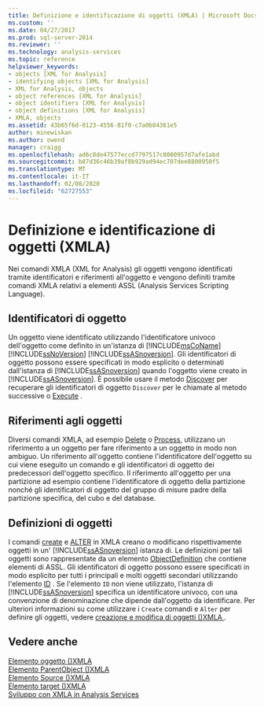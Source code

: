 ```yaml
---
title: Definizione e identificazione di oggetti (XMLA) | Microsoft Docs
ms.custom: ''
ms.date: 04/27/2017
ms.prod: sql-server-2014
ms.reviewer: ''
ms.technology: analysis-services
ms.topic: reference
helpviewer_keywords:
- objects [XML for Analysis]
- identifying objects [XML for Analysis]
- XML for Analysis, objects
- object references [XML for Analysis]
- object identifiers [XML for Analysis]
- object definitions [XML for Analysis]
- XMLA, objects
ms.assetid: 43b65f6d-0123-4556-81f0-c7a0b84361e5
author: minewiskan
ms.author: owend
manager: craigg
ms.openlocfilehash: ad6c8de47577eccd7797517c8080957d7afe1abd
ms.sourcegitcommit: b87d36c46b39af8b929ad94ec707dee8800950f5
ms.translationtype: MT
ms.contentlocale: it-IT
ms.lasthandoff: 02/08/2020
ms.locfileid: "62727553"
---
```

# <a name="defining-and-identifying-objects-xmla"></a>Definizione e identificazione di oggetti (XMLA)
  Nei comandi XMLA (XML for Analysis) gli oggetti vengono identificati tramite identificatori e riferimenti all'oggetto e vengono definiti tramite comandi XMLA relativi a elementi ASSL (Analysis Services Scripting Language).  
  
## <a name="object-identifiers"></a>Identificatori di oggetto  
 Un oggetto viene identificato utilizzando l'identificatore univoco dell'oggetto come definito in un'istanza di [!INCLUDE[msCoName](../../includes/msconame-md.md)] [!INCLUDE[ssNoVersion](../../includes/ssnoversion-md.md)] [!INCLUDE[ssASnoversion](../../includes/ssasnoversion-md.md)]. Gli identificatori di oggetto possono essere specificati in modo esplicito o determinati dall'istanza di [!INCLUDE[ssASnoversion](../../includes/ssasnoversion-md.md)] quando l'oggetto viene creato in [!INCLUDE[ssASnoversion](../../includes/ssasnoversion-md.md)]. È possibile usare il metodo [Discover](https://docs.microsoft.com/bi-reference/xmla/xml-elements-methods-discover) per recuperare gli identificatori di oggetto `Discover` per le chiamate al metodo successive o [Execute](https://docs.microsoft.com/bi-reference/xmla/xml-elements-methods-execute) .  
  
## <a name="object-references"></a>Riferimenti agli oggetti  
 Diversi comandi XMLA, ad esempio [Delete](https://docs.microsoft.com/bi-reference/xmla/xml-elements-commands/delete-element-xmla) o [Process](https://docs.microsoft.com/bi-reference/xmla/xml-elements-commands/process-element-xmla), utilizzano un riferimento a un oggetto per fare riferimento a un oggetto in modo non ambiguo. Un riferimento all'oggetto contiene l'identificatore dell'oggetto su cui viene eseguito un comando e gli identificatori di oggetto dei predecessori dell'oggetto specifico. Il riferimento all'oggetto per una partizione ad esempio contiene l'identificatore di oggetto della partizione nonché gli identificatori di oggetto del gruppo di misure padre della partizione specifica, del cubo e del database.  
  
## <a name="object-definitions"></a>Definizioni di oggetti  
 I comandi [create](https://docs.microsoft.com/bi-reference/xmla/xml-elements-commands/create-element-xmla) e [ALTER](https://docs.microsoft.com/bi-reference/xmla/xml-elements-commands/alter-element-xmla) in XMLA creano o modificano rispettivamente oggetti in un' [!INCLUDE[ssASnoversion](../../includes/ssasnoversion-md.md)] istanza di. Le definizioni per tali oggetti sono rappresentate da un elemento [ObjectDefinition](https://docs.microsoft.com/bi-reference/xmla/xml-elements-properties/objectdefinition-element-xmla) che contiene elementi di ASSL. Gli identificatori di oggetto possono essere specificati in modo esplicito per tutti i principali e molti oggetti secondari utilizzando l'elemento [ID](https://docs.microsoft.com/bi-reference/xmla/xml-elements-properties/id-element-xmla) . Se l'elemento `ID` non viene utilizzato, l'istanza di [!INCLUDE[ssASnoversion](../../includes/ssasnoversion-md.md)] specifica un identificatore univoco, con una convenzione di denominazione che dipende dall'oggetto da identificare. Per ulteriori informazioni su come utilizzare i `Create` comandi e `Alter` per definire gli oggetti, vedere [creazione e modifica di oggetti &#40;&#41;XMLA ](https://docs.microsoft.com/bi-reference/xmla/xml-elements-objects).  
  
## <a name="see-also"></a>Vedere anche  
 [Elemento oggetto &#40;&#41;XMLA](https://docs.microsoft.com/bi-reference/xmla/xml-elements-properties/object-element-xmla)   
 [Elemento ParentObject &#40;&#41;XMLA](https://docs.microsoft.com/bi-reference/xmla/xml-elements-properties/object-element-xmla)   
 [Elemento Source &#40;&#41;XMLA](https://docs.microsoft.com/bi-reference/xmla/xml-elements-properties/source-element-xmla)   
 [Elemento target &#40;&#41;XMLA](https://docs.microsoft.com/bi-reference/xmla/xml-elements-properties/target-element-xmla)   
 [Sviluppo con XMLA in Analysis Services](developing-with-xmla-in-analysis-services.md)  
  
  
